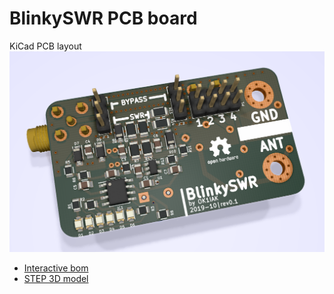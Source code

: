 # BlinkySWR PCB board

KiCad PCB layout
![PCB](01/BlinkySWR-f.png)

* [Interactive bom](http://htmlpreview.github.io/?https://github.com/bubnikv/BlinkySWR/kicad/blob/master/01/ibom.html)
* [STEP 3D model](01/BlinkySWR-0.1.step)
